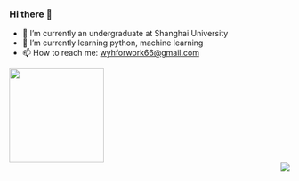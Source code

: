 ### Hi there 👋
- 🔭 I’m currently an undergraduate at Shanghai University
- 🌱 I’m currently learning python, machine learning
- 📫 How to reach me: wyhforwork66@gmail.com
<div align="left">
</span>
<img height="170px" src="https://github-readme-stats.vercel.app/api/top-langs/?username=wyhallenwu&layout=compact&langs_count=8" />
<div align="right">
    <img  src="https://github-readme-streak-stats.herokuapp.com/?user=wyhallenwu" />
</div>
</span>
</div>


